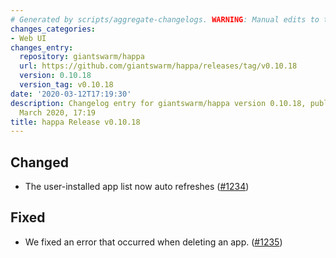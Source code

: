 ```yaml
---
# Generated by scripts/aggregate-changelogs. WARNING: Manual edits to this files will be overwritten.
changes_categories:
- Web UI
changes_entry:
  repository: giantswarm/happa
  url: https://github.com/giantswarm/happa/releases/tag/v0.10.18
  version: 0.10.18
  version_tag: v0.10.18
date: '2020-03-12T17:19:30'
description: Changelog entry for giantswarm/happa version 0.10.18, published on 12
  March 2020, 17:19
title: happa Release v0.10.18
---
```


## Changed

- The user-installed app list now auto refreshes ([#1234](https://github.com/giantswarm/happa/pull/1234))

## Fixed

- We fixed an error that occurred when deleting an app. ([#1235](https://github.com/giantswarm/happa/pull/1235))

